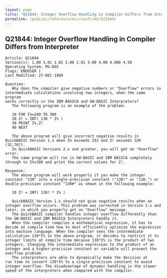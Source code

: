 ```yaml
---
layout: page
title: "Q21844: Integer Overflow Handling in Compiler Differs from Interpreter"
permalink: /pubs/pc/reference/microsoft/kb/Q21844/
---
```


## Q21844: Integer Overflow Handling in Compiler Differs from Interpreter

	Article: Q21844
	Version(s): 1.00 1.01 1.02 2.00 2.01 3.00 4.00 4.00b 4.50
	Operating System: MS-DOS
	Flags: ENDUSER |
	Last Modified: 27-DEC-1989
	
	Question:
	   Why does the compiler give negative numbers or "Overflow" errors in
	intermediate calculations involving two integers, when the same program
	works correctly in the IBM BASICA and GW-BASIC Interpreters?
	   The following program is an example of the problem:
	
	   10 FOR I%=240 TO 300
	   20 Z! = INT( 130 * I% )
	   30 PRINT I%,Z!
	   40 NEXT
	
	   The above program will give incorrect negative results in
	QuickBASIC Version 1.x when I% exceeds 252 and Z! exceeds 32K
	(32,767).
	   In QuickBASIC Versions 2.x and greater, you will get an "Overflow"
	error.
	   The same program will run in GW-BASIC and IBM BASICA completely
	through to I%=300 and print the correct values for Z!.
	
	Response:
	   The above program will work properly if you make the integer
	constant "130" into a single-precision constant ("130!" or "130.") or
	double-precision constant "130#" as shown in the following example:
	
	   20 Z! = INT( 130! * I% )
	
	   QuickBASIC Version 1.x should not give negative results when an
	integer overflow occurs. This problem was corrected in Version 2.x and
	later, in which you properly get an "Overflow" message.
	   The QuickBASIC compiler handles integer overflow differently than
	the GW-BASIC and IBM BASICA Interpreters handle it.
	   When the compiler compiles a mathematical expression, it has to
	decide at compile time how to most efficiently optimize the expression
	into machine language. When the compiler sees the intermediate
	calculation 130*I% in the above program, it decides to restrict it to
	integer limits at compile time because 130*I% is the product of two
	integers. Changing the intermediate expression to the product of an
	integer and a higher-precision constant or variable will prevent the
	overflow problem.
	   The interpreters are able to dynamically make the decision at
	run time to convert 130*I% to a single-precision constant to avoid
	integer overflow. The disadvantage of dynamic handling is the slower
	speed of the interpreters when compared with the compiler.
